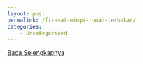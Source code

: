 ```yaml
---
layout: post
permalink: /firasat-mimpi-rumah-terbakar/
categories:
    - Uncategorized
---
```


[Baca Selengkapnya](/04)